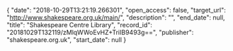 {
  "date": "2018-10-29T13:21:19.266301", 
  "open_access": false, 
  "target_url": "http://www.shakespeare.org.uk/main/", 
  "description": "", 
  "end_date": null, 
  "title": "Shakespeare Centre Library", 
  "record_id": "20181029T132119/zMlqWWoEvHZ+TriIB9493g==", 
  "publisher": "shakespeare.org.uk", 
  "start_date": null
}

